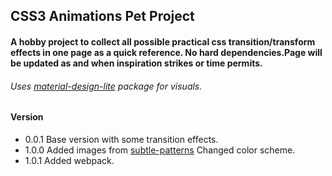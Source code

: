 ## CSS3 Animations Pet Project

#### A hobby project to collect all possible practical css transition/transform effects in one page as a quick reference. No hard dependencies.Page will be updated as and when inspiration strikes or time permits.
###### Uses [material-design-lite](https://getmdl.io/) package for visuals.

#### Version 
* 0.0.1 Base version with some transition effects.
* 1.0.0 Added images from [subtle-patterns](http://subtlepatterns.com/)
        Changed color scheme.
* 1.0.1 Added webpack.






